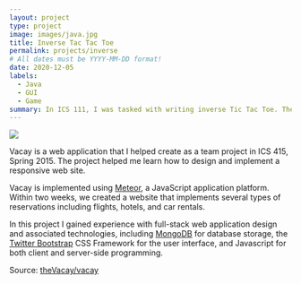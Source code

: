 ```yaml
---
layout: project
type: project
image: images/java.jpg
title: Inverse Tac Tac Toe 
permalink: projects/inverse
# All dates must be YYYY-MM-DD format!
date: 2020-12-05
labels:
  - Java
  - GUI
  - Game
summary: In ICS 111, I was tasked with writing inverse Tic Tac Toe. The goal of the game was to try and make your oponent score three in a row. We also had to implement a interface, score keeper and a reset. 
---
```


<img class="ui medium right floated rounded image" src="../images/vacay-home-page.png">

Vacay is a web application that I helped create as a team project in ICS 415, Spring 2015. The project helped me learn how to design and implement a responsive web site.

Vacay is implemented using [Meteor](http://meteor.com), a JavaScript application platform. Within two weeks, we created a website that implements several types of reservations including flights, hotels, and car rentals.

In this project I gained experience with full-stack web application design and associated technologies, including [MongoDB](http://mongodb.com) for database storage, the [Twitter Bootstrap](http://getbootstrap.com/) CSS Framework for the user interface, and Javascript for both client and server-side programming. 
 
Source: <a href="https://github.com/theVacay/vacay"><i class="large github icon"></i>theVacay/vacay</a>
